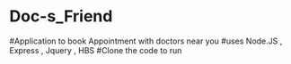# Doc-s_Friend
#Application to book Appointment with doctors near you
#uses Node.JS , Express , Jquery , HBS
#Clone the code to run
